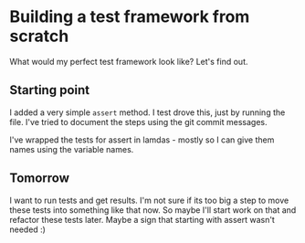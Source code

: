 # Building a test framework from scratch

What would my perfect test framework look like? Let's find out.

## Starting point

I added a very simple `assert` method. I test drove this, just by running the
file. I've tried to document the steps using the git commit messages.

I've wrapped the tests for assert in lamdas - mostly so I can give them names
using the variable names.

## Tomorrow

I want to run tests and get results. I'm not sure if its too big a step to move
these tests into something like that now. So maybe I'll start work on that and
refactor these tests later. Maybe a sign that starting with assert wasn't needed
:)
